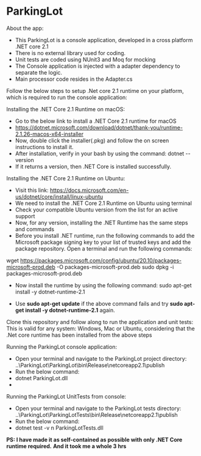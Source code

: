 # ParkingLot
About the app:
- This ParkingLot is a console application, developed in a cross platform .NET core 2.1
- There is no external library used for coding.
- Unit tests are coded using NUnit3 and Moq for mocking
- The Console application is injected with a adapter dependency to separate the logic.
- Main processor code resides in the Adapter.cs

Follow the below steps to setup .Net core 2.1 runtime on your platform, which is required to run the console application:

Installing the .NET Core 2.1 Runtime on macOS:
- Go to the below link to install a .NET Core 2.1 runtime for macOS
- https://dotnet.microsoft.com/download/dotnet/thank-you/runtime-2.1.26-macos-x64-installer
- Now, double click the installer(.pkg) and follow the on screen instructions to install it.
- After installation, verify in your bash by using the command:
  dotnet --version
- If it returns a version, then .NET Core is installed successfully.

Installing the .NET Core 2.1 Runtime on Ubuntu:
- Visit this link: https://docs.microsoft.com/en-us/dotnet/core/install/linux-ubuntu
- We need to install the .NET Core 2.1 Runtime on Ubuntu using terminal
- Check your compatible Ubuntu version from the list for an active support
- Now, for any version, installing the .NET Runtime has the same steps and commands
- Before you install .NET runtime, run the following commands to add the Microsoft package signing key to your list of trusted keys and add the   
  package repository. Open a terminal and run the following commands:

wget https://packages.microsoft.com/config/ubuntu/20.10/packages-microsoft-prod.deb -O packages-microsoft-prod.deb
sudo dpkg -i packages-microsoft-prod.deb

- Now install the runtime by using the following command:
sudo apt-get install -y dotnet-runtime-2.1

- Use **sudo apt-get update** if the above command fails and try **sudo apt-get install -y dotnet-runtime-2.1** again.

Clone this repository and follow along to run the application and unit tests:
This is valid for any system: Windows, Mac or Ubuntu, considering that the .Net core runtime has been installed from the above steps

Running the ParkingLot console application:
- Open your terminal and navigate to the ParkingLot project directory:
..\ParkingLot\ParkingLot\bin\Release\netcoreapp2.1\publish
- Run the below command:
-  dotnet ParkingLot.dll
-  <Paste the input file location>


Running the ParkingLot UnitTests from console:
- Open your terminal and navigate to the ParkingLot tests directory:
..\ParkingLot\ParkingLotTests\bin\Release\netcoreapp2.1\publish
- Run the below command:
- dotnet test -v n ParkingLotTests.dll
 
**PS: I have made it as self-contained as possible with only .NET Core runtime required.**
**And it took me a whole 3 hrs**

